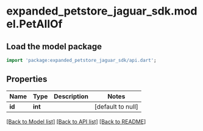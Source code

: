 # expanded_petstore_jaguar_sdk.model.PetAllOf

## Load the model package
```dart
import 'package:expanded_petstore_jaguar_sdk/api.dart';
```

## Properties
Name | Type | Description | Notes
------------ | ------------- | ------------- | -------------
**id** | **int** |  | [default to null]

[[Back to Model list]](../README.md#documentation-for-models) [[Back to API list]](../README.md#documentation-for-api-endpoints) [[Back to README]](../README.md)


